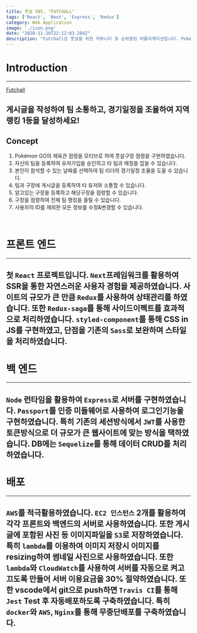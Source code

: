 ```yaml
---
title: 풋살 SNS, "FUTCHALL"
tags: ['React', 'Next', 'Express', 'Redux']
category: Web Application
image: './icon.png'
date: "2020-11-28T22:12:03.284Z"
description: "Futchall은 풋살을 위한 커뮤니티 및 순위랭킹 어플리케이션입니다. Pokémon GO에서 영감을 얻어 점령 시스템을 구현하였습니다. 구장을 점령하며 점령된 팀을 지도상에 표시하도록 만들었습니다."
---
```

# Introduction
--------------------------
[Futchall](https://futchall.com)
## 게시글을 작성하여 팀 소통하고, 경기일정을 조율하여 지역랭킹 1등을 달성하세요!

## Concept

1. Pokémon GO의 체육관 점령을 모티브로 하여 풋살구장 점령을 구현하였습니다.
2. 자신의 팀을 등록하여 유저가입을 승인하고 타 팀과 매칭을 잡을 수 있습니다.
3. 본인이 참석할 수 있는 날짜를 선택하여 팀 리더의 경기일정 조율을 도울 수 있습니다.
4. 팀과 구장에 게시글을 등록하여 타 유저와 소통할 수 있습니다.
5. 알고있는 구장을 등록하고 해당구장을 점령할 수 있습니다.
6. 구장을 점령하여 전체 팀 랭킹을 올릴 수 있습니다.
7. 사용자의 ID를 제외한 모든 정보를 수정&변경할 수 있습니다.

<br/>

# 프론트 엔드
--------------------------
## 첫 `React` 프로젝트입니다. `Next`프레임워크를 활용하여 SSR을 통한 자연스러운 사용자 경험을 제공하였습니다. 사이트의 규모가 큰 만큼 `Redux`를 사용하여 상태관리를 하였습니다. 또한 `Redux-saga`를 통해 사이드이펙트를 효과적으로 처리하였습니다. `styled-component`를 통해 CSS in JS를 구현하였고, 단점을 기존의 `Sass`로 보완하며 스타일을 처리하였습니다.

# 백 엔드
--------------------------
## `Node` 런타임을 활용하여 `Express`로 서버를 구현하였습니다. `Passport`를 인증 미들웨어로 사용하여 로그인기능울 구현하였습니다. 특히 기존의 세션방식에서 `JWT`를 사용한 토큰방식으로 더 규모가 큰 웹사이트에 맞는 방식을 택하였습니다. DB에는 `Sequelize`를 통해 데이터 CRUD를 처리하였습니다.

# 배포
--------------------------
## `AWS`를 적극활용하였습니다. `EC2 인스턴스` 2개를 활용하여 각각 프론트와 백엔드의 서버로 사용하였습니다. 또한 게시글에 포함된 사진 등 이미지파일을 `S3`로 저장하였습니다. 특히 `lambda`를 이용하여 이미지 저장시 이미지를 resizing하여 썸네일 사진으로 사용하였습니다. 또한 `lambda`와 `CloudWatch`를 사용하여 서버를 자동으로 켜고 끄도록 만들어 서버 이용요금을 30% 절약하였습니다. 또한 vscode에서 git으로 push하면 `Travis CI`를 통해 `Jest` Test 후 자동배포하도록 구축하였습니다. 특히 `docker`와 `AWS`, `Nginx`를 통해 무중단배포를 구축하였습니다.

